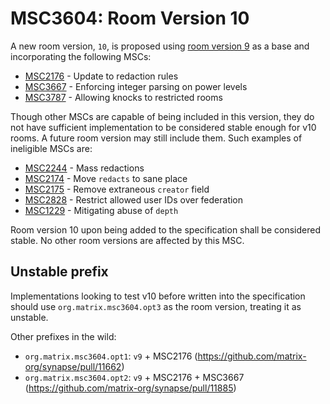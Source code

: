 # MSC3604: Room Version 10

A new room version, `10`, is proposed using [room version 9](https://spec.matrix.org/v1.2/rooms/v9/) as a base
and incorporating the following MSCs:

* [MSC2176](https://github.com/matrix-org/matrix-spec-proposals/pull/2176) - Update to redaction rules
* [MSC3667](https://github.com/matrix-org/matrix-spec-proposals/pull/3667) - Enforcing integer parsing on power levels
* [MSC3787](https://github.com/matrix-org/matrix-spec-proposals/pull/3787) - Allowing knocks to restricted rooms

Though other MSCs are capable of being included in this version, they do not have sufficient implementation to be
considered stable enough for v10 rooms. A future room version may still include them. Such examples of ineligible MSCs
are:

* [MSC2244](https://github.com/matrix-org/matrix-doc/pull/2244) - Mass redactions
* [MSC2174](https://github.com/matrix-org/matrix-doc/pull/2174) - Move `redacts` to sane place
* [MSC2175](https://github.com/matrix-org/matrix-doc/pull/2175) - Remove extraneous `creator` field
* [MSC2828](https://github.com/matrix-org/matrix-doc/pull/2828) - Restrict allowed user IDs over federation
* [MSC1229](https://github.com/matrix-org/matrix-doc/issues/1229) - Mitigating abuse of `depth`

Room version 10 upon being added to the specification shall be considered stable. No other room versions are affected
by this MSC.

## Unstable prefix

Implementations looking to test v10 before written into the specification should use `org.matrix.msc3604.opt3`
as the room version, treating it as unstable.

Other prefixes in the wild:
* `org.matrix.msc3604.opt1`: `v9` + MSC2176 (https://github.com/matrix-org/synapse/pull/11662)
* `org.matrix.msc3604.opt2`: `v9` + MSC2176 + MSC3667 (https://github.com/matrix-org/synapse/pull/11885)
